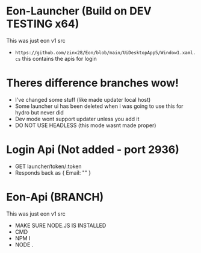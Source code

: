 # Eon-Launcher (Build on DEV TESTING x64)
This was just eon v1 src

- `https://github.com/zinx28/Eon/blob/main/UiDesktopApp5/Window1.xaml.cs` this contains the apis for login

# Theres difference branches wow!
- I've changed some stuff (like made updater local host)
- Some launcher ui has been deleted when i was going to use this for hydro but never did
- Dev mode wont support updater unless you add it
- DO NOT USE HEADLESS (this mode wasnt made proper)

# Login Api (Not added - port 2936)
- GET launcher/token/:token 
- Responds back as { Email: "" }

# Eon-Api (BRANCH)
This was just eon v1 src

- MAKE SURE NODE.JS IS INSTALLED
- CMD
- NPM I
- NODE .
